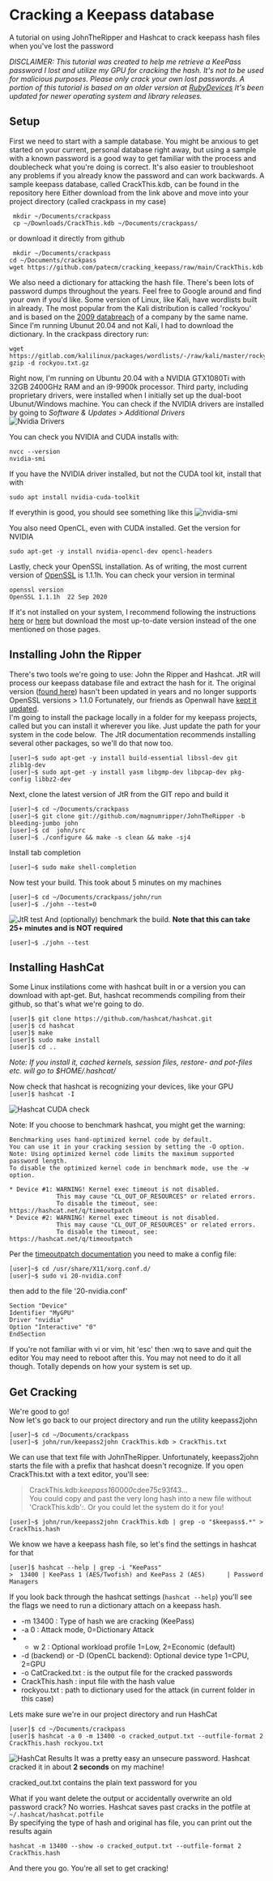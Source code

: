 # Cracking a Keepass database
A tutorial on using JohnTheRipper and Hashcat to crack keepass hash files when you've lost the password    


*DISCLAIMER: This tutorial was created to help me retrieve a KeePass password I lost and utilize my GPU for cracking the hash. It's not to be used for malicious purposes. Please only crack your own lost passwords. A portion of this tutorial is based on an older version at [RubyDevices](https://www.rubydevices.com.au/blog/how-to-hack-keepass) It's been updated for newer operating system and library releases.*   

## Setup
First we need to start with a sample database. You might be anxious to get started on your current, personal database right away, but using a sample with a known password is a good way to get familiar with the process and doublecheck what you're doing is correct. It's also easier to troubleshoot any problems if you already know the password and can work backwards. A sample keepass database, called CrackThis.kdb, can be found in the repository here
Either download from the link above and move into your project directory (called crackpass in my case)   
```
 mkdir ~/Documents/crackpass
 cp ~/Downloads/CrackThis.kdb ~/Documents/crackpass/
 ```
 or download it directly from github  
 ```
  mkdir ~/Documents/crackpass
 cd ~/Documents/crackpass
 wget https://github.com/patecm/cracking_keepass/raw/main/CrackThis.kdb
 ```
 We also need a dictionary for attacking the hash file. There's been lots of password dumps throughout the years. Feel free to Google around and find your own if you'd like. Some version of Linux, like Kali, have wordlists built in already. The most popular from the Kali distribution is called 'rockyou' and is based on the [2009 databreach](https://en.wikipedia.org/wiki/RockYou) of a company by the same name. 
Since I'm running Ubunut 20.04 and not Kali, I had to download the dictionary. In the crackpass directory run:  
```
wget https://gitlab.com/kalilinux/packages/wordlists/-/raw/kali/master/rockyou.txt.gz
gzip -d rockyou.txt.gz
```
Right now, I'm running on Ubuntu 20.04 with a NVIDIA GTX1080Ti with 32GB 2400GHz RAM and an i9-9900k processor. Third party, including proprietary drivers, were installed when I initially set up the dual-boot Ubunut/Windows machine. You can check if the NVIDIA drivers are installed by going to *Software & Updates > Additional Drivers*   
![Nvidia Drivers](https://github.com/patecm/cracking_keepass/blob/8e1a69810ebb59867a63edc2c9ea481797b38dbe/images/nvidia-drivers.png)  

You can check you NVIDIA and CUDA installs with:
```
nvcc --version
nvidia-smi
```
If you have the NVIDIA driver installed, but not the CUDA tool kit, install that with
```
sudo apt install nvidia-cuda-toolkit
```

If everythin is good, you should see something like this
![nvidia-smi](https://github.com/patecm/cracking_keepass/blob/8e1a69810ebb59867a63edc2c9ea481797b38dbe/images/nvidia-smi.png)

You also need OpenCL, even with CUDA installed. Get the version for NVIDIA
```
sudo apt-get -y install nvidia-opencl-dev opencl-headers
```
Lastly, check your OpenSSL installation. As of writing, the most current version of [OpenSSL](https://www.openssl.org/) is 1.1.1h. You can check your version in terminal

```
openssl version
OpenSSL 1.1.1h  22 Sep 2020
```
If it's not installed on your system, I recommend following the instructions [here](https://cloudwafer.com/blog/installing-openssl-on-ubuntu-16-04-18-04/) or [here](https://stackoverflow.com/questions/3016956/how-do-i-install-the-openssl-libraries-on-ubuntu) but download the most up-to-date version instead of the one mentioned on those pages.

## Installing John the Ripper  
There's two tools we're going to use: John the Ripper and Hashcat. JtR will process our keepass database file and extract the hash for it. 
The original version ([found here](https://github.com/piyushcse29/john-the-ripper)) hasn't been updated in years and no longer supports OpenSSL versions > 1.1.0 Fortunately, our friends as Openwall have [kept it updated](https://www.openwall.com/john/).   
I'm going to install the package locally in a folder for my keepass projects, called but you can install it wherever you like. Just update the path for your system in the code below.  The JtR documentation recommends installing several other packages, so we'll do that now too.
```
[user]~$ sudo apt-get -y install build-essential libssl-dev git zlib1g-dev
[user]~$ sudo apt-get -y install yasm libgmp-dev libpcap-dev pkg-config libbz2-dev
```
Next, clone the latest version of JtR from the GIT repo and build it
```
[user]~$ cd ~/Documents/crackpass
[user]~$ git clone git://github.com/magnumripper/JohnTheRipper -b bleeding-jumbo john 
[user]~$ cd  john/src
[user]~$ ./configure && make -s clean && make -sj4
```
Install tab completion
```
[user]~$ sudo make shell-completion
```
Now test your build. This took about 5 minutes on my machines
```
[user]~$ cd ~/Documents/crackpass/john/run
[user]~$ ./john --test=0
```
![JtR test](https://github.com/patecm/cracking_keepass/blob/63aa8d3983500791edf2e0f56926566811f6fdff/images/john_test.png) 
And (optionally) benchmark the build. **Note that this can take 25+ minutes and is NOT required**
```
[user]~$ ./john --test
```

## Installing HashCat
Some Linux instilations come with hashcat built in or a version you can download with apt-get. But, hashcat recommends compiling from their github, so that's what we're going to do. 
```
[user]$ git clone https://github.com/hashcat/hashcat.git
[user]$ cd hashcat
[user]$ make
[user]$ sudo make install
[user]$ cd ..
```
*Note: If you install it, cached kernels, session files, restore- and pot-files etc. will go to $HOME/.hashcat/*

Now check that hashcat is recognizing your devices, like your GPU  
```[user]$ hashcat -I```  

![Hashcat CUDA check](https://github.com/patecm/cracking_keepass/blob/f6e132d3ee7b745ccee8e4e6dfb4a2f46c56c80f/images/hashcat_cuda_info.png)

Note: If you choose to benchmark hashcat, you might get the warning:
```
Benchmarking uses hand-optimized kernel code by default.
You can use it in your cracking session by setting the -O option.
Note: Using optimized kernel code limits the maximum supported password length.
To disable the optimized kernel code in benchmark mode, use the -w option.

* Device #1: WARNING! Kernel exec timeout is not disabled.
             This may cause "CL_OUT_OF_RESOURCES" or related errors.
             To disable the timeout, see: https://hashcat.net/q/timeoutpatch
* Device #2: WARNING! Kernel exec timeout is not disabled.
             This may cause "CL_OUT_OF_RESOURCES" or related errors.
             To disable the timeout, see: https://hashcat.net/q/timeoutpatch
```
Per the [timeoutpatch documentation](https://hashcat.net/wiki/doku.php?id=timeout_patch) you need to make a config file:
```
[user]~$ cd /usr/share/X11/xorg.conf.d/ 
[user]~$ sudo vi 20-nvidia.conf
```
then add to the file '20-nvidia.conf'
```
Section "Device"
Identifier "MyGPU"
Driver "nvidia"
Option "Interactive" "0"
EndSection
```
If you're not familiar with vi or vim, hit 'esc' then :wq to save and quit the editor
You may need to reboot after this. You may not need to do it all though. Totally depends on how your system is set up.

## Get Cracking  
We're good to go!  
Now let's go back to our project directory and run the utility keepass2john
```
[user]~$ cd ~/Documents/crackpass
[user]~$ john/run/keepass2john CrackThis.kdb > CrackThis.txt
```
We can use that text file with JohnTheRipper. Unfortunately,  keepass2john starts the file with a prefix that hashcat doesn't recognize. If you open CrackThis.txt with a text editor, you'll see:  
>CrackThis.kdb:$keepass$*1*6000*0*cdee75c93f43...  
You could copy and past the very long hash into a new file without 'CrackThis.kdb':. Or you could let the system do it for you!  
```
[user]~$ john/run/keepass2john CrackThis.kdb | grep -o "$keepass$.*" >  CrackThis.hash
```
We know we have a keepass hash file, so let's find the settings in hashcat for that
```
[user]$ hashcat --help | grep -i "KeePass"
>  13400 | KeePass 1 (AES/Twofish) and KeePass 2 (AES)      | Password Managers
 ``` 
 If you look back through the hashcat settings (```hashcat --help```) you'll see the flags we need to run a dictionary attach on a keepass hash. 
* -m 13400 : Type of hash we are cracking (KeePass)
* -a 0 : Attack mode, 0=Dictionary Attack
* - w 2 : Optional workload profile 1=Low, 2=Economic (default)
* -d  (backend) or -D (OpenCL backend): Optional device type 1=CPU, 2=GPU
* -o CatCracked.txt : is the output file for the cracked passwords
* CrackThis.hash : input file with the hash value
* rockyou.txt : path to dictionary used for the attack (in current folder in this case)

Lets make sure we're in our project directory and run HashCat
```
[user]$ cd ~/Documents/crackpass
[user]$ hashcat -a 0 -m 13400 -o cracked_output.txt --outfile-format 2 CrackThis.hash rockyou.txt
```
![HashCat Results](https://github.com/patecm/cracking_keepass/blob/f6e132d3ee7b745ccee8e4e6dfb4a2f46c56c80f/images/hashcat_complete.png)
It was a pretty easy an unsecure password. 
Hashcat cracked it in about **2 seconds** on my machine!

cracked_out.txt contains the plain text password for you  

What if you want delete the output or accidentally overwrite an old password crack? No worries. Hashcat saves past cracks in the potfile at ```~/.hashcat/hashcat.potfile```  
By specifying the type of hash and original has file, you can print out the results again
```
hashcat -m 13400 --show -o cracked_output.txt --outfile-format 2 CrackThis.hash
```
And there you go. You're all set to get cracking!
